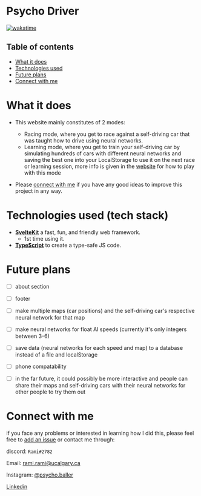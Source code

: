 # Psycho Driver

[![wakatime](https://wakatime.com/badge/user/33addb7e-f5e6-470b-a55b-0a8babc62ebb/project/9cdb42ee-e237-443b-9352-f7a5c4e0677d.svg)](https://wakatime.com/badge/user/33addb7e-f5e6-470b-a55b-0a8babc62ebb/project/9cdb42ee-e237-443b-9352-f7a5c4e0677d)

## Table of contents

- [What it does](#what-it-does)
- [Technologies used](#technologies-used-tech-stack)
- [Future plans](#future-plans)
- [Connect with me](#connect-with-me)

# What it does

- This website mainly constitutes of 2 modes:
  - Racing mode, where you get to race against a self-driving car that was taught how to drive using neural networks.
  - Learning mode, where you get to train your self-driving car by simulating hundreds of cars with different neural networks and saving the best one into your LocalStorage to use it on the next race or learning session, more info is given in the [website](https://github.com/psycho-baller/self-driving-car) for how to play with this mode

- Please [connect with me](#connect-with-me) if you have any good ideas to improve this project in any way.

# Technologies used (tech stack)

- **[SvelteKit](https://kit.svelte.dev/)** a fast, fun, and friendly web framework.
  - 1st time using it.
- **[TypeScript](https://www.typescriptlang.org/)** to create a type-safe JS code.

# Future plans

- [ ] about section
- [ ] footer
- [ ] make multiple maps (car positions) and the self-driving car's respective neural network for that map
- [ ] make neural networks for float AI speeds (currently it's only integers between 3-6)
- [ ] save data (neural networks for each speed and map) to a database instead of a file and localStorage
- [ ] phone compatability
- [ ] in the far future, it could possibly be more interactive and people can share their maps and self-driving cars with their neural networks for other people to try them out


# Connect with me

if you face any problems or interested in learning how I did this, please feel free to [add an issue](https://github.com/psycho-baller/open-seat-Notifier/issues) or contact me through:

discord: `Rami#2782`

Email: [rami.rami@ucalgary.ca](mailto:rami.rami@ucalgary.ca)

Instagram: [@psycho.baller](https://www.instagram.com/psycho.baller/)

[Linkedin](https://www.linkedin.com/in/rami--maalouf/)
